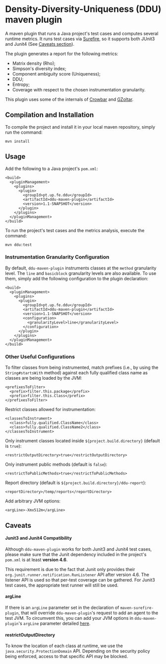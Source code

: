 # Density-Diversity-Uniqueness (DDU) maven plugin

A maven plugin that runs a Java project's test cases and computes several runtime metrics.
It runs test cases via [Surefire](https://maven.apache.org/surefire/maven-surefire-plugin/), so it supports both JUnit3 and Junit4 (See [Caveats section](#caveats)).

The plugin generates a report for the following metrics:

* Matrix density (Rho);
* Simpson's diversity index;
* Component ambiguity score (Uniqueness);
* DDU;
* Entropy;
* Coverage with respect to the chosen instrumentation granularity.

This plugin uses some of the internals of [Crowbar](http://crowbar.io/) and [GZoltar](http://gzoltar.com/).

## Compilation and Installation

To compile the project and install it in your local maven repository, simply run the command:
```
mvn install
```

## Usage

Add the following to a Java project's `pom.xml`:
```
<build>
  <pluginManagement>
    <plugins>
      <plugin>
        <groupId>pt.up.fe.ddu</groupId>
        <artifactId>ddu-maven-plugin</artifactId>
        <version>1.1-SNAPSHOT</version>
      </plugin>
    </plugins>
  </pluginManagement>
</build>
```

To run the project's test cases and the metrics analysis, execute the command:
```
mvn ddu:test
```


### Instrumentation Granularity Configuration
By default, `ddu-maven-plugin` instruments classes at the `method` granularity level. The `line` and `basicblock` granularity levels are also available. To use them, simply add the following configuration to the plugin declaration:
```
<build>
  <pluginManagement>
    <plugins>
      <plugin>
        <groupId>pt.up.fe.ddu</groupId>
        <artifactId>ddu-maven-plugin</artifactId>
        <version>1.1-SNAPSHOT</version>
        <configuration>
          <granularityLevel>line</granularityLevel>
        </configuration>
      </plugin>
    </plugins>
  </pluginManagement>
</build>
```

### Other Useful Configurations

To filter classes from being instrumented, match prefixes (i.e., by using the `String#startsWith` method) against each fully qualified class name as classes are being loaded by the JVM:
```
<prefixesToFilter>
  <prefix>filter.this.package</prefix>
  <prefix>filter.this.Class</prefix>
</prefixesToFilter>
```

Restrict classes allowed for instrumentation:
```
<classesToInstrument>
  <class>fully.qualified.ClassName</class>
  <class>fully.qualified.ClassName2</class>
</classesToInstrument>
```

Only instrument classes located inside `${project.build.directory}` (default is `true`):
```
<restrictOutputDirectory>true</restrictOutputDirectory>
```

Only instrument public methods (default is `false`):
```
<restrictToPublicMethods>true</restrictToPublicMethods>
```

Report directory (default is `${project.build.directory}/ddu-report`):
```
<reportDirectory>/temp/reports</reportDirectory>
```

Add arbitrary JVM options:
```
<argLine>-Xmx512m</argLine>
```

## Caveats

#### Junit3 and Junit4 Compatibility

Although `ddu-maven-plugin` works for both Junit3 and Junit4 test cases, please make sure that the Junit dependency included in the project's `pom.xml` is at least **version 4.6**.

This requirement is due to the fact that Junit only provides their `org.junit.runner.notification.RunListener` API after version 4.6. The listener API is used so that per-test coverage can be gathered.
For Junit3 test cases, the appropriate test runner will still be used.

#### argLine

If there is an `argLine` parameter set in the declaration of `maven-surefire-plugin`, that will override `ddu-maven-plugin`'s request to add an agent to the test JVM.
To circumvent this, you can add your JVM options in `ddu-maven-plugin`'s `argLine` parameter detailed [here](#other-useful-configurations).

#### restrictOutputDirectory

To know the location of each class at runtime, we use the `java.security.ProtectionDomain` API. Depending on the security policy being enforced, access to that specific API may be blocked.
